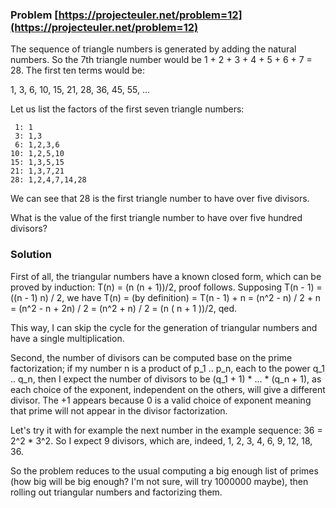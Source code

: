 ### Problem [https://projecteuler.net/problem=12](https://projecteuler.net/problem=12)

The sequence of triangle numbers is generated by adding the natural numbers. So the 7th triangle number would be 1 + 2 + 3 + 4 + 5 + 6 + 7 = 28. The first ten terms would be:

1, 3, 6, 10, 15, 21, 28, 36, 45, 55, ...

Let us list the factors of the first seven triangle numbers:

     1: 1
     3: 1,3
     6: 1,2,3,6
    10: 1,2,5,10
    15: 1,3,5,15
    21: 1,3,7,21
    28: 1,2,4,7,14,28

We can see that 28 is the first triangle number to have over five divisors.

What is the value of the first triangle number to have over five hundred divisors?

### Solution

First of all, the triangular numbers have a known closed form, which can be proved by induction: T(n) = (n (n + 1))/2, proof follows.
Supposing T(n - 1) = ((n - 1) n) / 2, we have T(n) = (by definition) = T(n - 1) + n = (n^2 - n) / 2 + n = (n^2 - n + 2n) / 2 = (n^2 + n) / 2 = (n ( n + 1 ))/2, qed.

This way, I can skip the cycle for the generation of triangular numbers and have a single multiplication.

Second, the number of divisors can be computed base on the prime factorization; if my number n is a product of p_1 .. p_n, each to the power q_1 .. q_n, then I expect the number of divisors to be (q_1 + 1) * ... * (q_n + 1), as each choice of the exponent, independent on the others, will give a different divisor. The +1 appears because 0 is a valid choice of exponent meaning that prime will not appear in the divisor factorization.

Let's try it with for example the next number in the example sequence: 36 = 2^2 * 3^2. So I expect 9 divisors, which are, indeed, 1, 2, 3, 4, 6, 9, 12, 18, 36.

So the problem reduces to the usual computing a big enough list of primes (how big will be big enough? I'm not sure, will try 1000000 maybe), then rolling out triangular numbers and factorizing them.
